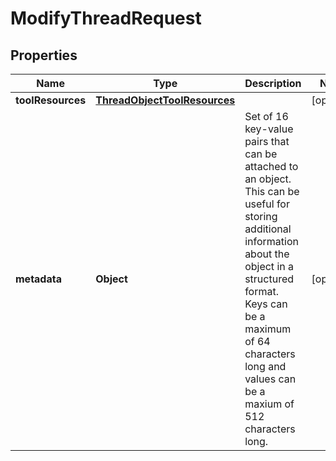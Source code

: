 

# ModifyThreadRequest


## Properties

| Name | Type | Description | Notes |
|------------ | ------------- | ------------- | -------------|
|**toolResources** | [**ThreadObjectToolResources**](ThreadObjectToolResources.md) |  |  [optional] |
|**metadata** | **Object** | Set of 16 key-value pairs that can be attached to an object. This can be useful for storing additional information about the object in a structured format. Keys can be a maximum of 64 characters long and values can be a maxium of 512 characters long.  |  [optional] |



